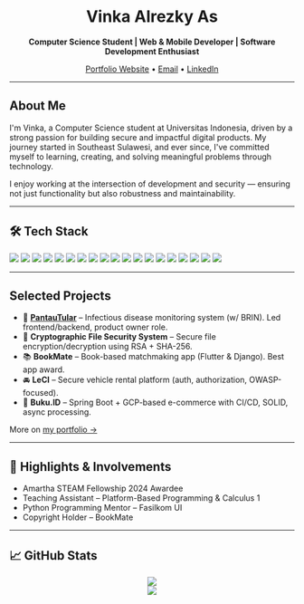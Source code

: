 <h1 align="center">Vinka Alrezky As</h1>
<p align="center"><strong>Computer Science Student | Web & Mobile Developer | Software Development Enthusiast</strong></p>

<p align="center">
  <a href="https://vinka-alrezky.vercel.app">Portfolio Website</a> • 
  <a href="mailto:vinka.aeris@gmail.com">Email</a> • 
  <a href="https://www.linkedin.com/in/vinka-alrezky">LinkedIn</a>
</p>

---

## About Me

I'm Vinka, a Computer Science student at Universitas Indonesia, driven by a strong passion for building secure and impactful digital products. My journey started in Southeast Sulawesi, and ever since, I've committed myself to learning, creating, and solving meaningful problems through technology.

I enjoy working at the intersection of development and security — ensuring not just functionality but also robustness and maintainability.

---

## 🛠 Tech Stack

<p align="left">
  <img src="https://img.shields.io/badge/Java-ED8B00?style=for-the-badge&logo=java&logoColor=white" />
  <img src="https://img.shields.io/badge/Python-3776AB?style=for-the-badge&logo=python&logoColor=white" />
  <img src="https://img.shields.io/badge/JavaScript-F7DF1E?style=for-the-badge&logo=javascript&logoColor=black" />
  <img src="https://img.shields.io/badge/TypeScript-3178C6?style=for-the-badge&logo=typescript&logoColor=white" />
  <img src="https://img.shields.io/badge/Rust-000000?style=for-the-badge&logo=rust&logoColor=white" />
  <img src="https://img.shields.io/badge/React-61DAFB?style=for-the-badge&logo=react&logoColor=black" />
  <img src="https://img.shields.io/badge/Next.js-000000?style=for-the-badge&logo=next.js&logoColor=white" />
  <img src="https://img.shields.io/badge/TailwindCSS-06B6D4?style=for-the-badge&logo=tailwind-css&logoColor=white" />
  <img src="https://img.shields.io/badge/Flutter-02569B?style=for-the-badge&logo=flutter&logoColor=white" />
  <img src="https://img.shields.io/badge/Django-092E20?style=for-the-badge&logo=django&logoColor=white" />
  <img src="https://img.shields.io/badge/SpringBoot-6DB33F?style=for-the-badge&logo=spring-boot&logoColor=white" />
  <img src="https://img.shields.io/badge/Express.js-000000?style=for-the-badge&logo=express&logoColor=white" />
  <img src="https://img.shields.io/badge/PostgreSQL-4169E1?style=for-the-badge&logo=postgresql&logoColor=white" />
  <img src="https://img.shields.io/badge/AWS-232F3E?style=for-the-badge&logo=amazon-aws&logoColor=white" />
  <img src="https://img.shields.io/badge/GCP-4285F4?style=for-the-badge&logo=google-cloud&logoColor=white" />
  <img src="https://img.shields.io/badge/Git-F05032?style=for-the-badge&logo=git&logoColor=white" />
  <img src="https://img.shields.io/badge/Figma-F24E1E?style=for-the-badge&logo=figma&logoColor=white" />
  <img src="https://img.shields.io/badge/Notion-000000?style=for-the-badge&logo=notion&logoColor=white" />
  <img src="https://img.shields.io/badge/Postman-FF6C37?style=for-the-badge&logo=postman&logoColor=white" />
</p>

---

## Selected Projects
- 🦠 [**PantauTular**](#) – Infectious disease monitoring system (w/ BRIN). Led frontend/backend, product owner role.
- 🔐 **Cryptographic File Security System** – Secure file encryption/decryption using RSA + SHA-256.
- 📚 **BookMate** – Book-based matchmaking app (Flutter & Django). Best app award.
- 🚘 **LeCI** – Secure vehicle rental platform (auth, authorization, OWASP-focused).
- 🛒 **Buku.ID** – Spring Boot + GCP-based e-commerce with CI/CD, SOLID, async processing.

More on [my portfolio →](https://vinka-alrezky.vercel.app)

---

## 🏅 Highlights & Involvements

- Amartha STEAM Fellowship 2024 Awardee  
- Teaching Assistant – Platform-Based Programming & Calculus 1  
- Python Programming Mentor – Fasilkom UI   
- Copyright Holder – BookMate  

---

## 📈 GitHub Stats

<p align="center">
  <img src="https://github-readme-stats.vercel.app/api?username=vinkakniv&show_icons=true&theme=calm" />
  <br />
  <img src="https://github-readme-stats.vercel.app/api/top-langs/?username=vinkakniv&layout=compact&theme=calm" />
</p>
